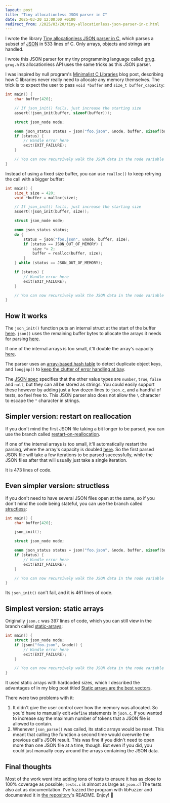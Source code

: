 ```yaml
---
layout: post
title: "Tiny allocationless JSON parser in C"
date: 2025-03-20 12:00:00 +0100
redirect_from: /2025/03/20/tiny-allocationless-json-parser-in-c.html
---
```


I wrote the library [Tiny allocationless JSON parser in C](https://github.com/MyNameIsTrez/tiny-allocationless-json-parser-in-c), which parses a subset of [JSON](https://en.wikipedia.org/wiki/JSON) in 533 lines of C. Only arrays, objects and strings are handled.

I wrote this JSON parser for my tiny programming language called [grug](https://mynameistrez.github.io/2024/02/29/creating-the-perfect-modding-language.html). `grug.h` its allocationless API uses the same tricks as this JSON parser.

I was inspired by null program's [Minimalist C Libraries](https://nullprogram.com/blog/2018/06/10/) blog post, describing how C libraries never really need to allocate any memory themselves. The trick is to expect the user to pass `void *buffer` and `size_t buffer_capacity`:

```c
int main() {
    char buffer[420];

    // If json_init() fails, just increase the starting size
    assert(!json_init(buffer, sizeof(buffer)));

    struct json_node node;

    enum json_status status = json("foo.json", &node, buffer, sizeof(buffer));
    if (status) {
        // Handle error here
        exit(EXIT_FAILURE);
    }

    // You can now recursively walk the JSON data in the node variable here
}
```

Instead of using a fixed size buffer, you can use `realloc()` to keep retrying the call with a bigger buffer:

```c
int main() {
    size_t size = 420;
    void *buffer = malloc(size);

    // If json_init() fails, just increase the starting size
    assert(!json_init(buffer, size));

    struct json_node node;

    enum json_status status;
    do {
        status = json("foo.json", &node, buffer, size);
        if (status == JSON_OUT_OF_MEMORY) {
            size *= 2;
            buffer = realloc(buffer, size);
        }
    } while (status == JSON_OUT_OF_MEMORY);

    if (status) {
        // Handle error here
        exit(EXIT_FAILURE);
    }

    // You can now recursively walk the JSON data in the node variable here
}
```

## How it works

The `json_init()` function puts an internal struct at the start of the buffer [here](https://github.com/MyNameIsTrez/tiny-allocationless-json-parser-in-c/blob/7d5bb76d11aa32da22c39a186ed2f721959abf64/json.c#L539-L543). `json()` uses the remaining buffer bytes to allocate the arrays it needs for parsing [here](https://github.com/MyNameIsTrez/tiny-allocationless-json-parser-in-c/blob/7d5bb76d11aa32da22c39a186ed2f721959abf64/json.c#L465).

If one of the internal arrays is too small, it'll double the array's capacity [here](https://github.com/MyNameIsTrez/tiny-allocationless-json-parser-in-c/blob/c02215b1239f9a9c2f832f817ea5e6bab7eb6a19/json.c#L99-L123).

The parser uses an [array-based hash table](https://mynameistrez.github.io/2024/06/19/array-based-hash-table-in-c.html) to detect duplicate object keys, and `longjmp()` to [keep the clutter of error handling at bay](https://mynameistrez.github.io/2024/03/21/setjmp-plus-longjmp-equals-goto-but-awesome.html).

The [JSON spec](https://www.json.org/json-en.html) specifies that the other value types are `number`, `true`, `false` and `null`, but they can all be stored as strings. You could easily support these however by adding just a few dozen lines to `json.c`, and a handful of tests, so feel free to. This JSON parser also does not allow the `\` character to escape the `"` character in strings.

## Simpler version: restart on reallocation

If you don't mind the first JSON file taking a bit longer to be parsed, you can use the branch called [restart-on-reallocation](https://github.com/MyNameIsTrez/tiny-allocationless-json-parser-in-c/tree/restart-on-reallocation).

If one of the internal arrays is too small, it'll automatically restart the parsing, where the array's capacity is doubled [here](https://github.com/MyNameIsTrez/tiny-allocationless-json-parser-in-c/blob/1e5dd1ae77e3f247f28026cc10abedd876aa43f0/json.c#L375-L376). So the first parsed JSON file will take a few iterations to be parsed successfully, while the JSON files after that will usually just take a single iteration.

It is 473 lines of code.

## Even simpler version: structless

If you don't need to have several JSON files open at the same, so if you don't mind the code being stateful, you can use the branch called [structless](https://github.com/MyNameIsTrez/tiny-allocationless-json-parser-in-c/tree/structless):

```c
int main() {
    char buffer[420];

    json_init();

    struct json_node node;

    enum json_status status = json("foo.json", &node, buffer, sizeof(buffer));
    if (status) {
        // Handle error here
        exit(EXIT_FAILURE);
    }

    // You can now recursively walk the JSON data in the node variable here
}
```

Its `json_init()` can't fail, and it is 461 lines of code.

## Simplest version: static arrays

Originally `json.c` was 397 lines of code, which you can still view in the branch called [static-arrays](https://github.com/MyNameIsTrez/tiny-allocationless-json-parser-in-c/tree/static-arrays):

```c
int main() {
    struct json_node node;
    if (json("foo.json", &node)) {
        // Handle error here
        exit(EXIT_FAILURE);
    }

    // You can now recursively walk the JSON data in the node variable here
}
```

It used static arrays with hardcoded sizes, which I described the advantages of in my blog post titled [Static arrays are the best vectors](https://mynameistrez.github.io/2024/04/09/static-arrays-are-the-best-vectors.html).

There were two problems with it:
1. It didn't give the user control over how the memory was allocated. So you'd have to manually edit `#define` statements in `json.c`, if you wanted to increase say the maximum number of tokens that a JSON file is allowed to contain.
2. Whenever `json_parse()` was called, its static arrays would be reset. This meant that calling the function a second time would overwrite the previous call's JSON result. This was fine if you didn't need to open more than one JSON file at a time, though. But even if you did, you could just manually copy around the arrays containing the JSON data.

## Final thoughts

Most of the work went into adding tons of tests to ensure it has as close to 100% coverage as possible; `tests.c` is almost as large as `json.c`! The tests also act as documentation. I've fuzzed the program with libFuzzer and documented it in [the repository](https://github.com/MyNameIsTrez/tiny-json-parser-in-c)'s README. Enjoy! 🙂
